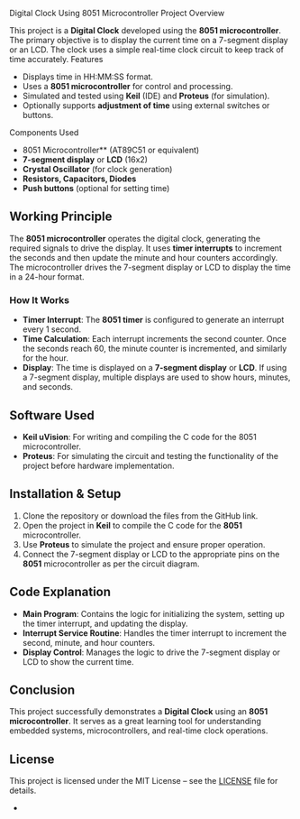 

Digital Clock Using 8051 Microcontroller
Project Overview

This project is a **Digital Clock** developed using the **8051 microcontroller**. The primary objective is to display the current time on a 7-segment display or an LCD. The clock uses a simple real-time clock circuit to keep track of time accurately.
Features
- Displays time in HH:MM:SS format.
- Uses a **8051 microcontroller** for control and processing.
- Simulated and tested using **Keil** (IDE) and **Proteus** (for simulation).
- Optionally supports **adjustment of time** using external switches or buttons.

Components Used
- 8051 Microcontroller** (AT89C51 or equivalent)
- **7-segment display** or **LCD** (16x2)
- **Crystal Oscillator** (for clock generation)
- **Resistors, Capacitors, Diodes**
- **Push buttons** (optional for setting time)

## **Working Principle**

The **8051 microcontroller** operates the digital clock, generating the required signals to drive the display. It uses **timer interrupts** to increment the seconds and then update the minute and hour counters accordingly. The microcontroller drives the 7-segment display or LCD to display the time in a 24-hour format.

### **How It Works**
- **Timer Interrupt**: The **8051 timer** is configured to generate an interrupt every 1 second.
- **Time Calculation**: Each interrupt increments the second counter. Once the seconds reach 60, the minute counter is incremented, and similarly for the hour.
- **Display**: The time is displayed on a **7-segment display** or **LCD**. If using a 7-segment display, multiple displays are used to show hours, minutes, and seconds.

## **Software Used**
- **Keil uVision**: For writing and compiling the C code for the 8051 microcontroller.
- **Proteus**: For simulating the circuit and testing the functionality of the project before hardware implementation.

## **Installation & Setup**

1. Clone the repository or download the files from the GitHub link.
2. Open the project in **Keil** to compile the C code for the **8051** microcontroller.
3. Use **Proteus** to simulate the project and ensure proper operation.
4. Connect the 7-segment display or LCD to the appropriate pins on the **8051** microcontroller as per the circuit diagram.

## **Code Explanation**
- **Main Program**: Contains the logic for initializing the system, setting up the timer interrupt, and updating the display.
- **Interrupt Service Routine**: Handles the timer interrupt to increment the second, minute, and hour counters.
- **Display Control**: Manages the logic to drive the 7-segment display or LCD to show the current time.

## **Conclusion**

This project successfully demonstrates a **Digital Clock** using an **8051 microcontroller**. It serves as a great learning tool for understanding embedded systems, microcontrollers, and real-time clock operations.

## **License**

This project is licensed under the MIT License – see the [LICENSE](LICENSE) file for details.

-
